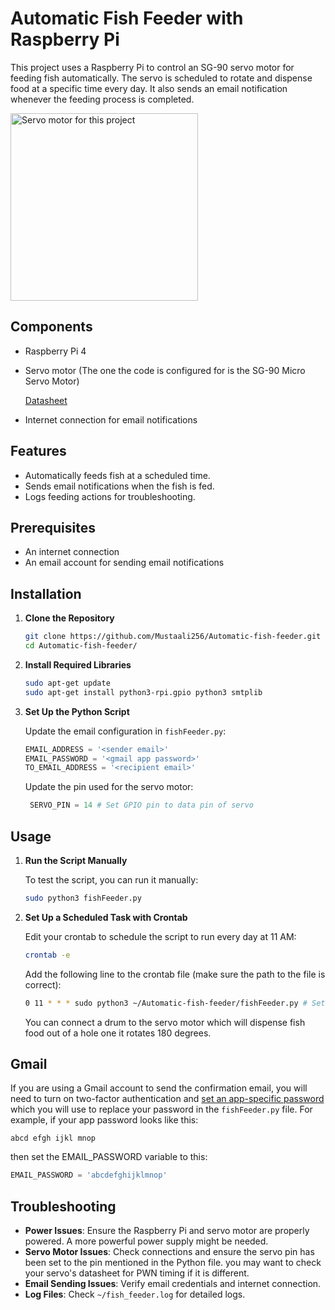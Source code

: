 # Automatic Fish Feeder with Raspberry Pi

This project uses a Raspberry Pi to control an SG-90 servo motor for feeding fish automatically. The servo is scheduled to rotate and dispense food at a specific time every day. It also sends an email notification whenever the feeding process is completed.

<img src="https://github.com/user-attachments/assets/0b893b78-51a2-4768-be4d-f9ca62e84620" alt="Servo motor for this project" width="300" height="300">

## Components

- Raspberry Pi 4
- Servo motor (The one the code is configured for is the SG-90 Micro Servo Motor)

  [Datasheet](https://www.friendlywire.com/projects/ne555-servo-safe/SG90-datasheet.pdf)
- Internet connection for email notifications

## Features

- Automatically feeds fish at a scheduled time.
- Sends email notifications when the fish is fed.
- Logs feeding actions for troubleshooting.

## Prerequisites
- An internet connection
- An email account for sending email notifications

## Installation

1. **Clone the Repository**

    ```sh
    git clone https://github.com/Mustaali256/Automatic-fish-feeder.git
    cd Automatic-fish-feeder/
    ```

2. **Install Required Libraries**

    ```sh
    sudo apt-get update
    sudo apt-get install python3-rpi.gpio python3 smtplib
    ```

3. **Set Up the Python Script**

    Update the email configuration in `fishFeeder.py`:

    ```python
    EMAIL_ADDRESS = '<sender email>'
    EMAIL_PASSWORD = '<gmail app password>'
    TO_EMAIL_ADDRESS = '<recipient email>'
    ```
    Update the pin used for the servo motor:
   ```python
    SERVO_PIN = 14 # Set GPIO pin to data pin of servo
    ```

## Usage

1. **Run the Script Manually**

    To test the script, you can run it manually:

    ```sh
    sudo python3 fishFeeder.py
    ```

2. **Set Up a Scheduled Task with Crontab**

    Edit your crontab to schedule the script to run every day at 11 AM:

    ```sh
    crontab -e
    ```

    Add the following line to the crontab file (make sure the path to the file is correct):

    ```sh
    0 11 * * * sudo python3 ~/Automatic-fish-feeder/fishFeeder.py # Set to 11am everyday
    ```
    You can connect a drum to the servo motor which will dispense fish food out of a hole one it rotates 180 degrees.
## Gmail
  If you are using a Gmail account to send the confirmation email, you will need to turn on two-factor authentication and [set an app-specific password](https://myaccount.google.com/apppasswords) which you will use to replace your password in the `fishFeeder.py` file.
  For example, if your app password looks like this:
  ```
  abcd efgh ijkl mnop
  ```
  then set the EMAIL_PASSWORD variable to this:
  ```python
  EMAIL_PASSWORD = 'abcdefghijklmnop'
  ```
## Troubleshooting

- **Power Issues**: Ensure the Raspberry Pi and servo motor are properly powered. A more powerful power supply might be needed.
- **Servo Motor Issues**: Check connections and ensure the servo pin has been set to the pin mentioned in the Python file. you may want to check your servo's datasheet for PWN timing if it is different.
- **Email Sending Issues**: Verify email credentials and internet connection.
- **Log Files**: Check `~/fish_feeder.log` for detailed logs.
